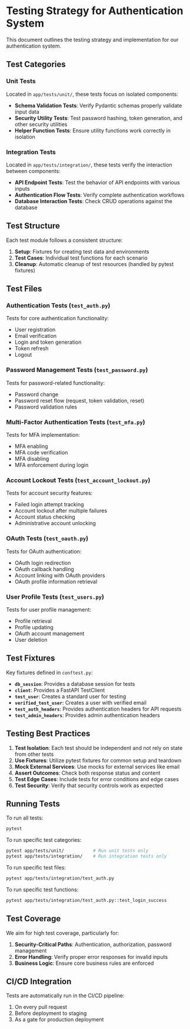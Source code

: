 # Testing Strategy for Authentication System

This document outlines the testing strategy and implementation for our authentication system.

## Test Categories

### Unit Tests

Located in `app/tests/unit/`, these tests focus on isolated components:

- **Schema Validation Tests**: Verify Pydantic schemas properly validate input data
- **Security Utility Tests**: Test password hashing, token generation, and other security utilities
- **Helper Function Tests**: Ensure utility functions work correctly in isolation

### Integration Tests

Located in `app/tests/integration/`, these tests verify the interaction between components:

- **API Endpoint Tests**: Test the behavior of API endpoints with various inputs
- **Authentication Flow Tests**: Verify complete authentication workflows
- **Database Interaction Tests**: Check CRUD operations against the database

## Test Structure

Each test module follows a consistent structure:

1. **Setup**: Fixtures for creating test data and environments
2. **Test Cases**: Individual test functions for each scenario
3. **Cleanup**: Automatic cleanup of test resources (handled by pytest fixtures)

## Test Files

### Authentication Tests (`test_auth.py`)

Tests for core authentication functionality:

- User registration
- Email verification
- Login and token generation
- Token refresh
- Logout

### Password Management Tests (`test_password.py`)

Tests for password-related functionality:

- Password change
- Password reset flow (request, token validation, reset)
- Password validation rules

### Multi-Factor Authentication Tests (`test_mfa.py`)

Tests for MFA implementation:

- MFA enabling
- MFA code verification
- MFA disabling
- MFA enforcement during login

### Account Lockout Tests (`test_account_lockout.py`)

Tests for account security features:

- Failed login attempt tracking
- Account lockout after multiple failures
- Account status checking
- Administrative account unlocking

### OAuth Tests (`test_oauth.py`)

Tests for OAuth authentication:

- OAuth login redirection
- OAuth callback handling
- Account linking with OAuth providers
- OAuth profile information retrieval

### User Profile Tests (`test_users.py`)

Tests for user profile management:

- Profile retrieval
- Profile updating
- OAuth account management
- User deletion

## Test Fixtures

Key fixtures defined in `conftest.py`:

- **`db_session`**: Provides a database session for tests
- **`client`**: Provides a FastAPI TestClient
- **`test_user`**: Creates a standard user for testing
- **`verified_test_user`**: Creates a user with verified email
- **`test_auth_headers`**: Provides authentication headers for API requests
- **`test_admin_headers`**: Provides admin authentication headers

## Testing Best Practices

1. **Test Isolation**: Each test should be independent and not rely on state from other tests
2. **Use Fixtures**: Utilize pytest fixtures for common setup and teardown
3. **Mock External Services**: Use mocks for external services like email
4. **Assert Outcomes**: Check both response status and content
5. **Test Edge Cases**: Include tests for error conditions and edge cases
6. **Test Security**: Verify that security controls work as expected

## Running Tests

To run all tests:

```bash
pytest
```

To run specific test categories:

```bash
pytest app/tests/unit/           # Run unit tests only
pytest app/tests/integration/    # Run integration tests only
```

To run specific test files:

```bash
pytest app/tests/integration/test_auth.py
```

To run specific test functions:

```bash
pytest app/tests/integration/test_auth.py::test_login_success
```

## Test Coverage

We aim for high test coverage, particularly for:

1. **Security-Critical Paths**: Authentication, authorization, password management
2. **Error Handling**: Verify proper error responses for invalid inputs
3. **Business Logic**: Ensure core business rules are enforced

## CI/CD Integration

Tests are automatically run in the CI/CD pipeline:

1. On every pull request
2. Before deployment to staging
3. As a gate for production deployment 